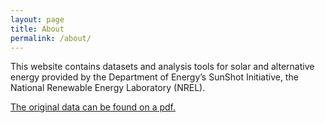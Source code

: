 ```yaml
---
layout: page
title: About
permalink: /about/
---
```


This website contains datasets and analysis tools for solar and alternative energy provided by the Department of Energy’s SunShot Initiative, the National Renewable Energy Laboratory (NREL).

[The original data can be found on a pdf.](https://www.dropbox.com/s/oimrldon86gr12d/62805_NRELtoolsmodelcheatsheet_final.pdf)
